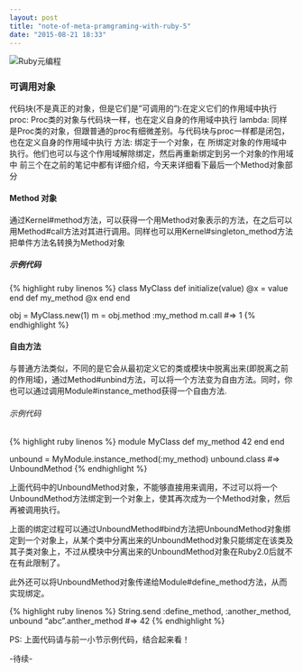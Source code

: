 ```yaml
---
layout: post
title: "note-of-meta-pramgraming-with-ruby-5"
date: "2015-08-21 18:33"
---
```


![Ruby元编程]({{site.IMG_PATH}}/metaprogramming-1.jpg)

### 可调用对象

代码块(不是真正的对象，但是它们是”可调用的”):在定义它们的作用域中执行
proc: Proc类的对象与代码块一样，也在定义自身的作用域中执行
lambda: 同样是Proc类的对象，但跟普通的proc有细微差别。与代码块与proc一样都是闭包，也在定义自身的作用域中执行
方法: 绑定于一个对象，在 所绑定对象的作用域中执行。他们也可以与这个作用域解除绑定，然后再重新绑定到另一个对象的作用域中
前三个在之前的笔记中都有详细介绍，今天来详细看下最后一个Method对象部分

#### Method 对象

通过Kernel#method方法，可以获得一个用Method对象表示的方法，在之后可以用Method#call方法对其进行调用。同样也可以用Kernel#singleton_method方法把单件方法名转换为Method对象

##### 示例代码
{% highlight ruby linenos %}
class MyClass
    def initialize(value)
        @x = value
    end
    def my_method
        @x
    end
end

obj = MyClass.new(1)
m = obj.method :my_method
m.call   #=> 1
{% endhighlight %}

#### 自由方法

与普通方法类似，不同的是它会从最初定义它的类或模块中脱离出来(即脱离之前的作用域)，通过Method#unbind方法，可以将一个方法变为自由方法。同时，你也可以通过调用Module#instance_method获得一个自由方法.

###### 示例代码
{% highlight ruby linenos %}
module MyClass
    def my_method
        42
    end
end

unbound = MyModule.instance_method(:my_method)
unbound.class  #=> UnboundMethod
{% endhighlight %}

上面代码中的UnboundMethod对象，不能够直接用来调用，不过可以将一个UnboundMethod方法绑定到一个对象上，使其再次成为一个Method对象，然后再被调用执行。

上面的绑定过程可以通过UnboundMethod#bind方法把UnboundMethod对象绑定到一个对象上，从某个类中分离出来的UnboundMethod对象只能绑定在该类及其子类对象上，不过从模块中分离出来的UnboundMethod对象在Ruby2.0后就不在有此限制了。

此外还可以将UnboundMethod对象传递给Module#define_method方法，从而实现绑定。

{% highlight ruby linenos %}
String.send :define_method, :another_method, unbound
“abc”.anther_method  #=> 42
{% endhighlight %}

PS: 上面代码请与前一小节示例代码，结合起来看！

-待续-
